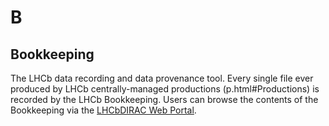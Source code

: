 # B

## Bookkeeping

The LHCb data recording and data provenance tool. Every single file ever produced by LHCb centrally-managed productions (p.html#Productions) is recorded by the LHCb Bookkeeping. Users can browse the contents of the Bookkeeping via the [LHCbDIRAC Web Portal](https://lhcb-portal-dirac.cern.ch/DIRAC/?view=tabs&theme=Grey&url_state=1|*LHCbDIRAC.BookkeepingBrowser.classes.BookkeepingBrowser).
